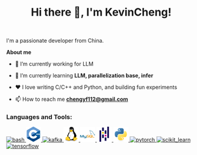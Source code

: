 
<h1 align="center">Hi there 👋, I'm KevinCheng!</h1>
<br />

I'm a passionate developer from China.

**About me**

- 🔭 I’m currently working for LLM
  
- 🌱 I’m currently learning **LLM, parallelization base, infer**

- ❤️ I love writing C/C++ and Python, and building fun experiments

- 📫 How to reach me **chengyf112@gmail.com**

<h3 align="left">Languages and Tools:</h3>
<p align="left"> <a href="https://www.gnu.org/software/bash/" target="_blank" rel="noreferrer"> <img src="https://www.vectorlogo.zone/logos/gnu_bash/gnu_bash-icon.svg" alt="bash" width="40" height="40"/> </a> <a href="https://www.w3schools.com/cpp/" target="_blank" rel="noreferrer"> <img src="https://raw.githubusercontent.com/devicons/devicon/master/icons/cplusplus/cplusplus-original.svg" alt="cplusplus" width="40" height="40"/> </a> <a href="https://www.docker.com/" target="_blank" rel="noreferrer"> </a> <a href="https://kafka.apache.org/" target="_blank" rel="noreferrer"> <img src="https://www.vectorlogo.zone/logos/apache_kafka/apache_kafka-icon.svg" alt="kafka" width="40" height="40"/> </a> <a href="https://www.linux.org/" target="_blank" rel="noreferrer"> <img src="https://raw.githubusercontent.com/devicons/devicon/master/icons/linux/linux-original.svg" alt="linux" width="40" height="40"/> </a> <a href="https://www.mysql.com/" target="_blank" rel="noreferrer"> <img src="https://raw.githubusercontent.com/devicons/devicon/master/icons/mysql/mysql-original-wordmark.svg" alt="mysql" width="40" height="40"/> </a> <a href="https://pandas.pydata.org/" target="_blank" rel="noreferrer"> <img src="https://raw.githubusercontent.com/devicons/devicon/2ae2a900d2f041da66e950e4d48052658d850630/icons/pandas/pandas-original.svg" alt="pandas" width="40" height="40"/> </a> <a href="https://www.python.org" target="_blank" rel="noreferrer"> <img src="https://raw.githubusercontent.com/devicons/devicon/master/icons/python/python-original.svg" alt="python" width="40" height="40"/> </a> <a href="https://pytorch.org/" target="_blank" rel="noreferrer"> <img src="https://www.vectorlogo.zone/logos/pytorch/pytorch-icon.svg" alt="pytorch" width="40" height="40"/> </a> <a href="https://scikit-learn.org/" target="_blank" rel="noreferrer"> <img src="https://upload.wikimedia.org/wikipedia/commons/0/05/Scikit_learn_logo_small.svg" alt="scikit_learn" width="40" height="40"/> </a> <a href="https://www.tensorflow.org" target="_blank" rel="noreferrer"> <img src="https://www.vectorlogo.zone/logos/tensorflow/tensorflow-icon.svg" alt="tensorflow" width="40" height="40"/> </a> </p>
<!--
<p>&nbsp;<img align="center" src="https://github-readme-stats.vercel.app/api?username=kevincheng2&show_icons=true&locale=en" alt="patrick-star125" /></p>


<picture>
  <source media="(prefers-color-scheme: dark)" srcset="https://raw.githubusercontent.com/Patrick-Star125/Patrick-Star125/output/github-contribution-grid-snake-dark.svg">
  <source media="(prefers-color-scheme: light)" srcset="https://raw.githubusercontent.com/Patrick-Star125/Patrick-Star125/output/github-contribution-grid-snake.svg">
  <img alt="github contribution grid snake animation" src="https://raw.githubusercontent.com/Patrick-Star125/Patrick-Star125/output/github-contribution-grid-snake.svg">
</picture>

_generated with [Platane/snk](https://github.com/Platane/snk)_
-->
